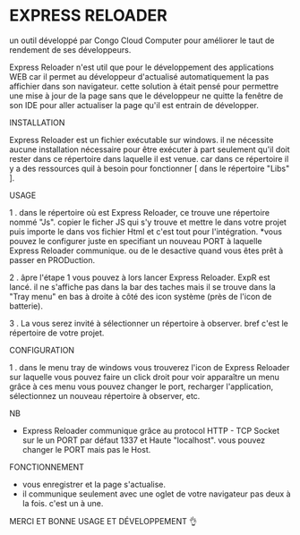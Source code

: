 # EXPRESS RELOADER

un outil développé par Congo Cloud Computer pour améliorer le taut de rendement de ses développeurs.

Express Reloader n'est util que pour le développement des applications WEB car il permet au développeur d'actualisé
automatiquement la pas affichier dans son navigateur.
cette solution à était pensé pour permettre une mise à jour de la page sans que le développeur ne quitte la fenêtre de son IDE
pour aller actualiser la page qu'il est entrain de développer.

INSTALLATION

Express Reloader est un fichier exécutable sur windows.
il ne nécessite aucune installation nécessaire pour être exécuter à part seulement qu'il doit rester dans ce répertoire dans laquelle il est venue.
car dans ce répertoire il y a des ressources quil à besoin pour fonctionner [ dans le répertoire "Libs" ].

USAGE

1 . dans le répertoire où est Express Reloader, ce trouve une répertoire nommé "Js".
 copier le ficher JS qui s'y trouve et mettre le dans votre projet puis importe le dans vos fichier Html et c'est tout pour l'intégration.
 *vous pouvez le configurer juste en specifiant un nouveau PORT à laquelle Express Reloader communique. ou de le desactive quand vous êtes prêt à passer en PRODuction.

2 . âpre l'étape 1 vous pouvez à lors lancer Express Reloader.
 ExpR est lancé. il ne s'affiche pas dans la bar des taches mais il se trouve dans la "Tray menu" en bas à droite à côté des icon système (près de
 l'icon de batterie).

3 . La vous serez invité à sélectionner un répertoire à observer. bref c'est le répertoire de votre projet.

CONFIGURATION

1 . dans le menu tray de windows vous trouverez l'icon de Express Reloader sur laquelle vous pouvez faire un click droit pour voir apparaître un menu
 grâce à ces menu vous pouvez changer le port, recharger l'application, sélectionnez un nouveau répertoire à observer, etc.

NB

- Express Reloader communique grâce au protocol HTTP - TCP Socket sur le un PORT par défaut 1337 et Haute "localhost".
 vous pouvez changer le PORT mais pas le Host.

FONCTIONNEMENT

- vous enregistrer et la page s'actualise.
- il communique seulement avec une oglet de votre navigateur pas deux à la fois. c'est un à une.

MERCI ET BONNE USAGE ET DÉVELOPPEMENT 👌
